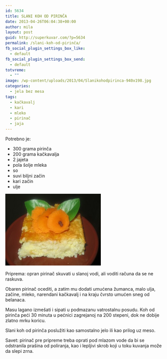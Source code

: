 ```yaml
---
id: 5634
title: SLANI KOH OD PIRINČA
date: 2013-04-26T06:04:38+00:00
author: mila
layout: post
guid: http://superkuvar.com/?p=5634
permalink: /slani-koh-od-pirinča/
fb_social_plugin_settings_box_like:
  - default
fb_social_plugin_settings_box_send:
  - default
totvreme:
  - ""
image: /wp-content/uploads/2013/04/Slanikohodpirinca-940x198.jpg
categories:
  - jela bez mesa
tags:
  - kačkavalj
  - kari
  - mleko
  - pirinač
  - jaja
---
```

Potrebno je:

  * 300 grama pirinča
  * 200 grama kačkavalja
  * 2 jajeta
  * pola šolje mleka
  * so
  * suvi biljni začin
  * kari začin
  * ulje

<img class="alignnone size-medium wp-image-5635" src="/wp-content/uploads/2013/04/Slanikohodpirinca-300x225.jpg" alt="Slanikohodpirinca" width="300" height="225" /> 

Priprema: opran pirinač skuvati u slanoj vodi, ali voditi računa da se ne raskuva.

Obaren pirinač ocediti, a zatim mu dodati umućena žumanca, malo ulja, začine, mleko, narendani kačkavalj i na kraju čvrsto umućen sneg od belanaca.

Masu lagano izmešati i sipati u podmazanu vatrostalnu posudu. Koh od pirinča peći 30 minuta u pećnici zagrejanoj na 200 stepeni, dok ne dobije zlatno mrku koricu.

Slani koh od pirinča poslužiti kao samostalno jelo ili kao prilog uz meso.

Savet: pirinač pre pripreme treba oprati pod mlazom vode da bi se odstranila prašina od poliranja, kao i lepljivi skrob koji u toku kuvanja može da slepi zrna.